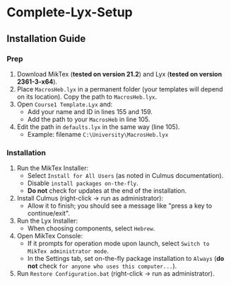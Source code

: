 # Complete-Lyx-Setup

## Installation Guide

### Prep

1. Download MikTex (**tested on version 21.2**) and Lyx (**tested on version 2361-3-x64**).
2. Place `MacrosHeb.lyx` in a permanent folder (your templates will depend on its location). Copy the path to `MacrosHeb.lyx`.
3. Open `Course1 Template.Lyx` and:
   - Add your name and ID in lines 155 and 159.
   - Add the path to your `MacrosHeb` in line 105.
4. Edit the path in `defaults.lyx` in the same way (line 105).
   - Example: filename `C:\University\MacrosHeb.lyx`

### Installation

1. Run the MikTex Installer:
   - Select `Install for All Users` (as noted in Culmus documentation).
   - Disable `install packages on-the-fly`.
   - **Do not** check for updates at the end of the installation.
2. Install Culmus (right-click -> run as administrator):
   - Allow it to finish; you should see a message like "press a key to continue/exit".
3. Run the Lyx Installer:
   - When choosing components, select `Hebrew`.
4. Open MikTex Console:
   - If it prompts for operation mode upon launch, select `Switch to MikTex administrator mode`.
   - In the Settings tab, set on-the-fly package installation to `Always` (**do not** check `for anyone who uses this computer...`).
5. Run `Restore Configuration.bat` (right-click -> run as administrator).
